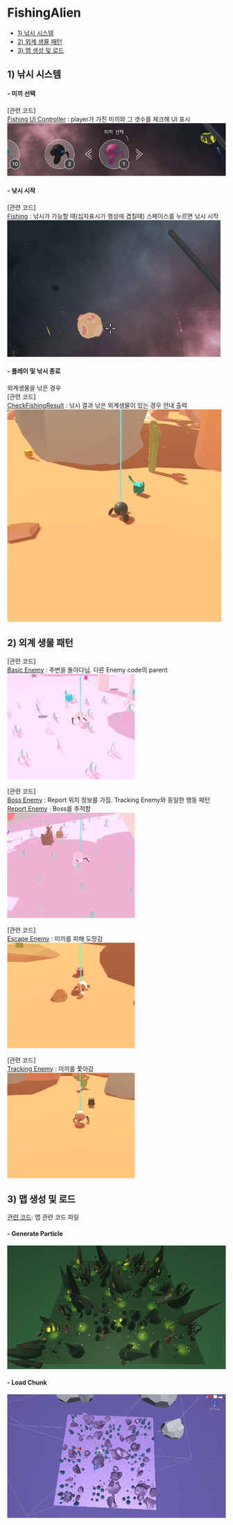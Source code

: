 # FishingAlien 

- [1) 낚시 시스템](https://github.com/KimHeeRyeong/FishingAlien#1-낚시-시스템)
- [2) 외계 생물 패턴](https://github.com/KimHeeRyeong/FishingAlien#2-외계-생물-패턴)
- [3) 맵 생성 및 로드](https://github.com/KimHeeRyeong/FishingAlien#3-맵-생성-및-로드)

## 1) 낚시 시스템

#### - 미끼 선택
[관련 코드]  
[Fishing UI Controller](https://github.com/KimHeeRyeong/FishingAlien/blob/master/Alien%20Fishing/Assets/Scripts/FishingSystem/FishingUIController.cs) : player가 가진 미끼와 그 갯수를 체크해 UI 표시  
![SelectBait](https://github.com/KimHeeRyeong/FishingAlien/blob/master/GIF/FishingSystem/selectBait.gif "Select_Bait")
#### - 낚시 시작
[관련 코드]  
[Fishing](https://github.com/KimHeeRyeong/FishingAlien/blob/master/Alien%20Fishing/Assets/Scripts/FishingSystem/Fishing.cs) : 낚시가 가능할 때(십자표시가 행성에 겹칠때) 스페이스를 누르면 낚시 시작 
![SelectPlanet](https://github.com/KimHeeRyeong/FishingAlien/blob/master/GIF/FishingSystem/selectPlanet2.gif "Select_Planet")
#### - 플레이 및 낚시 종료 
 외계생물을 낚은 경우  
[관련 코드]  
[CheckFishingResult](https://github.com/KimHeeRyeong/FishingAlien/blob/master/Alien%20Fishing/Assets/Scripts/FishingSystem/CheckFishingResult.cs) : 낚시 결과 낚은 외계생물이 있는 경우 안내 출력
![GetEnemy](https://github.com/KimHeeRyeong/FishingAlien/blob/master/GIF/FishingSystem/GetEnemy.gif "Get_Enemy")  

## 2) 외계 생물 패턴

[관련 코드]  
[Basic Enemy](https://github.com/KimHeeRyeong/FishingAlien/blob/master/Alien%20Fishing/Assets/Scripts/Enemy/BasicEnemy.cs) : 주변을 돌아다님. 다른 Enemy code의 parent  
![Basic](https://github.com/KimHeeRyeong/FishingAlien/blob/master/GIF/AlienMovingPattern/Basic.gif "Basic")  

[관련 코드]  
[Boss Enemy](https://github.com/KimHeeRyeong/FishingAlien/blob/master/Alien%20Fishing/Assets/Scripts/Enemy/BossEnemy.cs) : Report 위치 정보를 가짐. Tracking Enemy와 동일한 행동 패턴   
[Report Enemy](https://github.com/KimHeeRyeong/FishingAlien/blob/master/Alien%20Fishing/Assets/Scripts/Enemy/ReportEnemy.cs) : Boss를 추적함  
![Boss_Report](https://github.com/KimHeeRyeong/FishingAlien/blob/master/GIF/AlienMovingPattern/Boss_Report.gif "Boss_Report")    

[관련 코드]  
[Escape Enemy](https://github.com/KimHeeRyeong/FishingAlien/blob/master/Alien%20Fishing/Assets/Scripts/Enemy/EscapeEnemy.cs) : 미끼를 피해 도망감  
![Escape](https://github.com/KimHeeRyeong/FishingAlien/blob/master/GIF/AlienMovingPattern/Escape.gif "Escape")  

[관련 코드]  
[Tracking Enemy](https://github.com/KimHeeRyeong/FishingAlien/blob/master/Alien%20Fishing/Assets/Scripts/Enemy/TrackingEnemy.cs) : 미끼를 쫓아감  
![Tracking](https://github.com/KimHeeRyeong/FishingAlien/blob/master/GIF/AlienMovingPattern/Tracking.gif "Tracking")  


## 3) 맵 생성 및 로드
[관련 코드](https://github.com/KimHeeRyeong/FishingAlien/tree/master/Alien%20Fishing/Assets/Scripts/Map): 맵 관련 코드 파일 
#### - Generate Particle  
![ParticleGenerate](https://github.com/KimHeeRyeong/FishingAlien/blob/master/GIF/GenerateLoadMap/ParticleGenerate.gif "Generate Particle")
#### - Load Chunk   
![ChunkLoad](https://github.com/KimHeeRyeong/FishingAlien/blob/master/GIF/GenerateLoadMap/ChunkLoad.gif "Load Chunk")  
